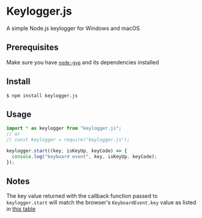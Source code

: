 # Keylogger.js

A simple Node.js keylogger for Windows and macOS

## Prerequisites

Make sure you have [`node-gyp`](https://github.com/nodejs/node-gyp#installation) and its dependencies installed

## Install

```
$ npm install keylogger.js
```

## Usage

```ts
import * as keylogger from "keylogger.js";
// or
// const keylogger = require("keylogger.js");

keylogger.start((key, isKeyUp, keyCode) => {
  console.log("keyboard event", key, isKeyUp, keyCode);
});
```

## Notes

The key value returned with the callback function passed to `keylogger.start` will match the browser's `KeyboardEvent.key` value as listed in [this table](https://developer.mozilla.org/en-US/docs/Web/API/KeyboardEvent/key/Key_Values)
